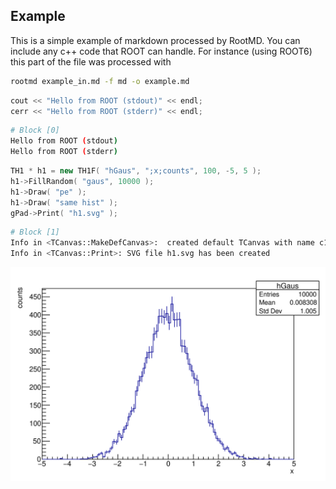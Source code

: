 ## Example
This is a simple example of markdown processed by RootMD.
You can include any c++ code that ROOT can handle. For instance (using ROOT6)
this part of the file was processed with
```sh
rootmd example_in.md -f md -o example.md

```

```cpp
cout << "Hello from ROOT (stdout)" << endl;
cerr << "Hello from ROOT (stderr)" << endl;

```
```sh
# Block [0]
Hello from ROOT (stdout)
Hello from ROOT (stderr)

```

```cpp
TH1 * h1 = new TH1F( "hGaus", ";x;counts", 100, -5, 5 );
h1->FillRandom( "gaus", 10000 );
h1->Draw( "pe" );
h1->Draw( "same hist" );
gPad->Print( "h1.svg" );

```
```sh
# Block [1]
Info in <TCanvas::MakeDefCanvas>:  created default TCanvas with name c1
Info in <TCanvas::Print>: SVG file h1.svg has been created

```

![h1.svg](h1.svg)